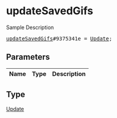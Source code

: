 # updateSavedGifs

Sample Description

<pre>
<a href="../constructor/updateSavedGifs.md">updateSavedGifs</a>#9375341e = <a href="../type/Update.md">Update</a>;
</pre>

## Parameters

| Name | Type | Description |
|------|:----:|-------------|

## Type

[Update](../type/Update.md)
